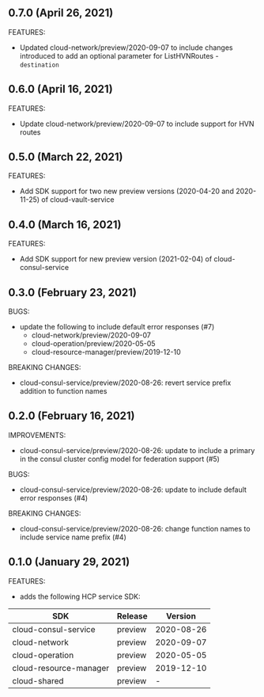 ## 0.7.0 (April 26, 2021)

FEATURES:
* Updated cloud-network/preview/2020-09-07 to include changes introduced to add an optional parameter for ListHVNRoutes - `destination`

## 0.6.0 (April 16, 2021)

FEATURES:
* Update cloud-network/preview/2020-09-07 to include support for HVN routes

## 0.5.0 (March 22, 2021)

FEATURES:
* Add SDK support for two new preview versions (2020-04-20 and 2020-11-25) of cloud-vault-service

## 0.4.0 (March 16, 2021)

FEATURES:
* Add SDK support for new preview version (2021-02-04) of cloud-consul-service

## 0.3.0 (February 23, 2021)

BUGS:
* update the following to include default error responses (#7) 
    - cloud-network/preview/2020-09-07
    - cloud-operation/preview/2020-05-05
    - cloud-resource-manager/preview/2019-12-10 

BREAKING CHANGES:
* cloud-consul-service/preview/2020-08-26: revert service prefix addition to function names

## 0.2.0 (February 16, 2021)

IMPROVEMENTS:
* cloud-consul-service/preview/2020-08-26: update to include a primary in the consul cluster config model for federation support (#5)

BUGS:
* cloud-consul-service/preview/2020-08-26: update to include default error responses (#4)

BREAKING CHANGES: 
* cloud-consul-service/preview/2020-08-26: change function names to include service name prefix (#4)

## 0.1.0 (January 29, 2021)

FEATURES:

* adds the following HCP service SDK:

| SDK                    | Release | Version    |
|------------------------|---------|------------|
| cloud-consul-service   | preview | 2020-08-26 |
| cloud-network          | preview | 2020-09-07 |
| cloud-operation        | preview | 2020-05-05 |
| cloud-resource-manager | preview | 2019-12-10 |
| cloud-shared           | preview |      -     |
